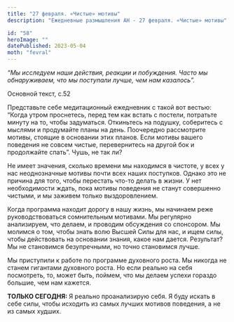 ```yaml
---
title: "27 февраля. «Чистые» мотивы"
description: "Ежедневные размышления АН - 27 февраля. «Чистые» мотивы"

id: "58"
heroImage: ""
datePublished: 2023-05-04
moth: "fevral"
---
```


_“Мы исследуем наши действия, реакции и побуждения. Часто мы обнаруживаем, что
мы поступали лучше, чем нам казалось”._

Основной текст, с.52

Представьте себе медитационный ежедневник с такой вот вестью: “Когда утром
проснетесь, перед тем как встать с постели, потратьте минуту на то, чтобы
задуматься. Откиньтесь на подушку, соберитесь с мыслями и продумайте планы на
день. Поочередно рассмотрите мотивы, стоящие в основании этих планов. Если
мотивы вашего поведения не совсем чистые, перевернитесь на другой бок и
продолжайте спать”. Чушь, не так ли?

Не имеет значения, сколько времени мы находимся в чистоте, у всех у нас
неоднозначные мотивы почти всех наших поступков. Однако это не причина для
того, чтобы перестать что-то делать в жизни. У нет необходимости ждать, пока
мотивы поведения не станут совершенно чистыми, и мы заживем только
выздоровлением.

Когда программа находит дорогу в нашу жизнь, мы начинаем реже
руководствоваться сомнительным мотивами. Мы регулярно анализируем, что делаем,
и проводим обсуждения со спонсором. Мы молимся о том, чтобы знать волю Высшей
Силы для нас, и ищем силы, чтобы действовать на основании знания, какое нам
дается. Результат? Мы не становимся безупречными, но точно становимся лучше.

Мы приступили к работе по программе духовного роста. Мы никогда не станем
гигантами духовного роста. Но если реально на себя посмотреть, то, может быть,
поймем, что мы делаем успехи гораздо большие, чем нам кажется.

**ТОЛЬКО СЕГОДНЯ:** Я реально проанализирую себя. Я буду искать в себе силы,
чтобы исходить из самых лучших мотивов поведения, а не из самых худших.
